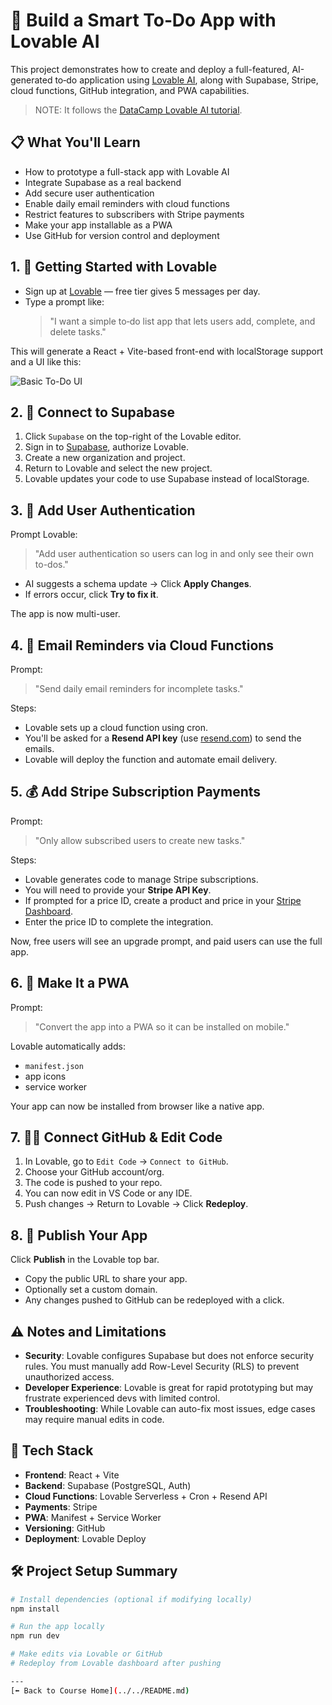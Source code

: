 # 🧠 Build a Smart To‑Do App with Lovable AI

This project demonstrates how to create and deploy a full-featured, AI-generated to‑do application using [Lovable AI](https://lovable.so), along with Supabase, Stripe, cloud functions, GitHub integration, and PWA capabilities.

>NOTE: It follows the [DataCamp Lovable AI tutorial](https://www.datacamp.com/tutorial/lovable-ai).



## 📋 What You'll Learn

- How to prototype a full-stack app with Lovable AI
- Integrate Supabase as a real backend
- Add secure user authentication
- Enable daily email reminders with cloud functions
- Restrict features to subscribers with Stripe payments
- Make your app installable as a PWA
- Use GitHub for version control and deployment



## 1. 🚀 Getting Started with Lovable

- Sign up at [Lovable](https://lovable.so) — free tier gives 5 messages per day.
- Type a prompt like:  
  > "I want a simple to‑do list app that lets users add, complete, and delete tasks."

This will generate a React + Vite-based front-end with localStorage support and a UI like this:

![Basic To-Do UI](https://www.datacamp.com/tutorial/lovable-ai/_next/image?url=%2F_to-do-preview.png&w=1080&q=75)



## 2. 🔗 Connect to Supabase

1. Click `Supabase` on the top-right of the Lovable editor.
2. Sign in to [Supabase](https://supabase.com), authorize Lovable.
3. Create a new organization and project.
4. Return to Lovable and select the new project.
5. Lovable updates your code to use Supabase instead of localStorage.




## 3. 🔐 Add User Authentication

Prompt Lovable:

> "Add user authentication so users can log in and only see their own to-dos."

- AI suggests a schema update → Click **Apply Changes**.
- If errors occur, click **Try to fix it**.

The app is now multi-user.



## 4. 📧 Email Reminders via Cloud Functions

Prompt:

> "Send daily email reminders for incomplete tasks."

Steps:
- Lovable sets up a cloud function using cron.
- You'll be asked for a **Resend API key** (use [resend.com](https://resend.com)) to send the emails.
- Lovable will deploy the function and automate email delivery.



## 5. 💰 Add Stripe Subscription Payments

Prompt:

> "Only allow subscribed users to create new tasks."

Steps:
- Lovable generates code to manage Stripe subscriptions.
- You will need to provide your **Stripe API Key**.
- If prompted for a price ID, create a product and price in your [Stripe Dashboard](https://dashboard.stripe.com/products).
- Enter the price ID to complete the integration.

Now, free users will see an upgrade prompt, and paid users can use the full app.



## 6. 📱 Make It a PWA

Prompt:

> "Convert the app into a PWA so it can be installed on mobile."

Lovable automatically adds:
- `manifest.json`
- app icons
- service worker

Your app can now be installed from browser like a native app.



## 7. 🧑‍💻 Connect GitHub & Edit Code

1. In Lovable, go to `Edit Code` → `Connect to GitHub`.
2. Choose your GitHub account/org.
3. The code is pushed to your repo.
4. You can now edit in VS Code or any IDE.
5. Push changes → Return to Lovable → Click **Redeploy**.



## 8. 🚀 Publish Your App

Click **Publish** in the Lovable top bar.

- Copy the public URL to share your app.
- Optionally set a custom domain.
- Any changes pushed to GitHub can be redeployed with a click.




## ⚠️ Notes and Limitations

- **Security**: Lovable configures Supabase but does not enforce security rules. You must manually add Row-Level Security (RLS) to prevent unauthorized access.
- **Developer Experience**: Lovable is great for rapid prototyping but may frustrate experienced devs with limited control.
- **Troubleshooting**: While Lovable can auto-fix most issues, edge cases may require manual edits in code.



## 🧪 Tech Stack

- **Frontend**: React + Vite
- **Backend**: Supabase (PostgreSQL, Auth)
- **Cloud Functions**: Lovable Serverless + Cron + Resend API
- **Payments**: Stripe
- **PWA**: Manifest + Service Worker
- **Versioning**: GitHub
- **Deployment**: Lovable Deploy



## 🛠 Project Setup Summary

```bash
# Install dependencies (optional if modifying locally)
npm install

# Run the app locally
npm run dev

# Make edits via Lovable or GitHub
# Redeploy from Lovable dashboard after pushing

---
[⬅ Back to Course Home](../../README.md)